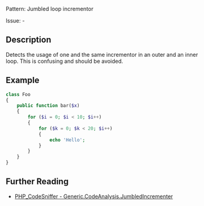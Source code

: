 Pattern: Jumbled loop incrementor

Issue: -

## Description

Detects the usage of one and the same incrementor in an outer and an inner loop. This is confusing and should be avoided.

## Example

``` php
class Foo
{
    public function bar($x)
    {
        for ($i = 0; $i < 10; $i++)
        {
            for ($k = 0; $k < 20; $i++)
            {
                echo 'Hello';
            }
        }
    }
}
```

## Further Reading

* [PHP_CodeSniffer - Generic.CodeAnalysis.JumbledIncrementer](https://github.com/squizlabs/PHP_CodeSniffer/blob/master/src/Standards/Generic/Sniffs/CodeAnalysis/JumbledIncrementerSniff.php)